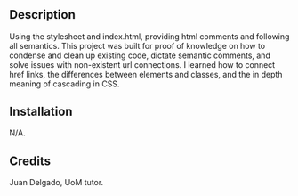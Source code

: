 
# <Horiseon-Challenge>

## Description

Using the stylesheet and index.html, providing html comments and following all semantics. This project was built for proof of knowledge on how to condense and clean up existing code, dictate semantic comments, and solve issues with non-existent url connections. I learned how to connect href links, the differences between elements and classes, and the in depth meaning of cascading in CSS. 

## Installation

N/A.

## Credits

Juan Delgado, UoM tutor.

